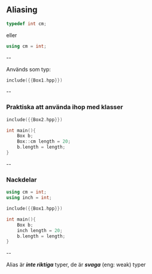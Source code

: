 ## Aliasing

```cpp
typedef int cm;
```

eller

```cpp
using cm = int;
```

--

Används som typ:

```cpp
include({{Box1.hpp}})
```

--

### Praktiska att använda ihop med klasser

```cpp
include({{Box2.hpp}})

int main(){
    Box b;
    Box::cm length = 20;
    b.length = length;
}
```

--

### Nackdelar

```cpp
using cm = int;
using inch = int;

include({{Box1.hpp}})

int main(){
    Box b;
    inch length = 20;
    b.length = length;
}
```

--

Alias är ***inte riktiga*** typer, de är ***svaga*** (eng: weak) typer

